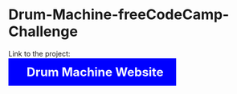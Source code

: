 # Drum-Machine-freeCodeCamp-Challenge


Link to the project:

<a href="https://everlasting12.github.io/Drum-Machine-freeCodeCamp-Challenge/" style="text-decoration:none;background:blue;padding:13px 25px; font-size:1.5rem;font-weight:700;color:#fff"><i class="fas fa-drum" style="color:yellow" ></i> &nbsp; Drum Machine Website</a>
